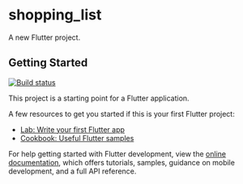 # shopping_list

A new Flutter project.

## Getting Started

[![Build status](https://build.appcenter.ms/v0.1/apps/ba94aee1-1f4f-40e7-befa-a9db1d3a148e/branches/master/badge)](https://appcenter.ms)

This project is a starting point for a Flutter application.

A few resources to get you started if this is your first Flutter project:

- [Lab: Write your first Flutter app](https://docs.flutter.dev/get-started/codelab)
- [Cookbook: Useful Flutter samples](https://docs.flutter.dev/cookbook)

For help getting started with Flutter development, view the
[online documentation](https://docs.flutter.dev/), which offers tutorials,
samples, guidance on mobile development, and a full API reference.
